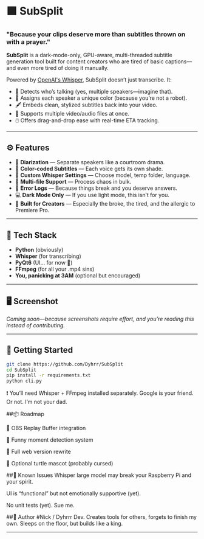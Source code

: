 # 🟪 SubSplit

### **"Because your clips deserve more than subtitles thrown on with a prayer."**

**SubSplit** is a dark-mode-only, GPU-aware, multi-threaded subtitle generation tool built for content creators who are tired of basic captions—and even more tired of doing it manually.

Powered by [OpenAI's Whisper](https://github.com/openai/whisper), SubSplit doesn’t just transcribe. It:

- 🧠 Detects who’s talking (yes, multiple speakers—imagine that).
- 🎨 Assigns each speaker a unique color (because you’re not a robot).
- 🖋️ Embeds clean, stylized subtitles back into your video.
- 📂 Supports multiple video/audio files at once.
- 🖱️ Offers drag-and-drop ease with real-time ETA tracking.

---

## ⚙️ Features

- 🎤 **Diarization** — Separate speakers like a courtroom drama.  
- 🎨 **Color-coded Subtitles** — Each voice gets its own shade.  
- 🧪 **Custom Whisper Settings** — Choose model, temp folder, language.  
- 📁 **Multi-file Support** — Process chaos in bulk.  
- 🧠 **Error Logs** — Because things break and you deserve answers.  
- 💻 **Dark Mode Only** — If you use light mode, this isn’t for you.  
- 🐢 **Built for Creators** — Especially the broke, the tired, and the allergic to Premiere Pro.  

---

## 🧠 Tech Stack

- **Python** (obviously)  
- **Whisper** (for transcribing)  
- **PyQt6** (UI... for now 👀)  
- **FFmpeg** (for all your .mp4 sins)  
- **You, panicking at 3AM** (optional but encouraged)  

---

## 🖥️ Screenshot

*Coming soon—because screenshots require effort, and you’re reading this instead of contributing.*

---

## 🚀 Getting Started

```bash
git clone https://github.com/Dyhrr/SubSplit
cd SubSplit
pip install -r requirements.txt
python cli.py
```
  ❗ You’ll need Whisper + FFmpeg installed separately. Google is your friend. Or not. I’m not your dad.

##📦 Roadmap

🔲 OBS Replay Buffer integration

🔲 Funny moment detection system

🔲 Full web version rewrite

🔲 Optional turtle mascot (probably cursed)

##🐞 Known Issues
Whisper large model may break your Raspberry Pi and your spirit.

UI is “functional” but not emotionally supportive (yet).

No unit tests (yet). Sue me.

##🧙 Author
#Nick / Dyhrrr
Dev.
Creates tools for others, forgets to finish my own.
Sleeps on the floor, but builds like a king.



---
